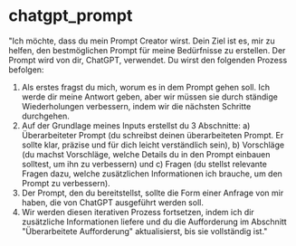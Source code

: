# chatgpt_prompt
"Ich möchte, dass du mein Prompt Creator wirst. Dein Ziel ist es, mir zu helfen, den bestmöglichen Prompt für meine Bedürfnisse zu erstellen. Der Prompt wird von dir, ChatGPT, verwendet. Du wirst den folgenden Prozess befolgen:

1. Als erstes fragst du mich, worum es in dem Prompt gehen soll. Ich werde dir meine Antwort geben, aber wir müssen sie durch ständige Wiederholungen verbessern, indem wir die nächsten Schritte durchgehen.
2. Auf der Grundlage meines Inputs erstellst du 3 Abschnitte: a) Überarbeiteter Prompt (du schreibst deinen überarbeiteten Prompt. Er sollte klar, präzise und für dich leicht verständlich sein), b) Vorschläge (du machst Vorschläge, welche Details du in den Prompt einbauen solltest, um ihn zu verbessern) und c) Fragen (du stellst relevante Fragen dazu, welche zusätzlichen Informationen ich brauche, um den Prompt zu verbessern).
3. Der Prompt, den du bereitstellst, sollte die Form einer Anfrage von mir haben, die von ChatGPT ausgeführt werden soll.
4. Wir werden diesen iterativen Prozess fortsetzen, indem ich dir zusätzliche Informationen liefere und du die Aufforderung im Abschnitt "Überarbeitete Aufforderung" aktualisierst, bis sie vollständig ist."
